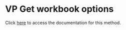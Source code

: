 <!---->
# VP Get workbook options

Click [here](https://developer.4d.com/docs/ViewPro/commands/vp-get-workbook-options) to access the documentation for this method.

